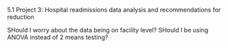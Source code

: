 5.1 Project 3: Hospital readmissions data analysis and recommendations for reduction

SHould I worry about the data being on facility level? SHould I be using ANOVA instead of 2 means testing?
